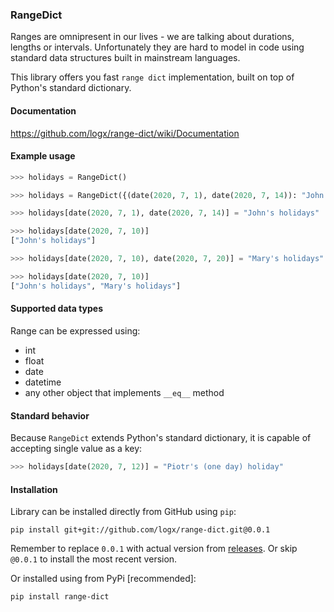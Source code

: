 ### RangeDict 
Ranges are omnipresent in our lives - we are talking about durations, lengths or intervals. 
Unfortunately they are hard to model in code using standard data structures built in mainstream languages.

This library offers you fast `range dict` implementation, built on top of Python's standard dictionary.  

#### Documentation
https://github.com/logx/range-dict/wiki/Documentation

#### Example usage

```python
>>> holidays = RangeDict()

>>> holidays = RangeDict({(date(2020, 7, 1), date(2020, 7, 14)): "John's holidays"})

>>> holidays[date(2020, 7, 1), date(2020, 7, 14)] = "John's holidays"

>>> holidays[date(2020, 7, 10)]
["John's holidays"]

>>> holidays[date(2020, 7, 10), date(2020, 7, 20)] = "Mary's holidays"

>>> holidays[date(2020, 7, 10)]
["John's holidays", "Mary's holidays"]
```

#### Supported data types
Range can be expressed using:
 - int
 - float
 - date
 - datetime
 - any other object that implements `__eq__` method

#### Standard behavior
Because `RangeDict` extends Python's standard dictionary,
it is capable of accepting single value as a key:

```python
>>> holidays[date(2020, 7, 12)] = "Piotr's (one day) holiday"
```

#### Installation
Library can be installed directly from GitHub using `pip`:
```
pip install git+git://github.com/logx/range-dict.git@0.0.1
```
Remember to replace `0.0.1` with actual version from [releases](https://github.com/logx/range-dict/releases). 
Or skip `@0.0.1` to install the most recent version.

Or installed using from PyPi [recommended]:
```
pip install range-dict
```